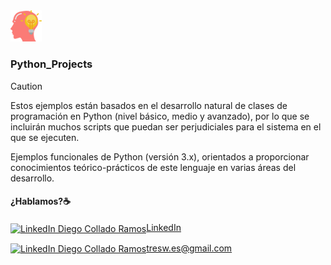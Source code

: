 <picture>
  <source media="(prefers-color-scheme: dark)" srcset="/images/idea.png">
  <source media="(prefers-color-scheme: light)" srcset="/images/idea.png">
  <img alt="Python_Projects, algo más que programación" src="/images/idea.png" width="10%">
</picture>

### Python_Projects
> [!CAUTION]
> Estos ejemplos están basados en el desarrollo natural de clases de programación en Python (nivel básico, medio y avanzado), por lo que se incluirán muchos scripts que puedan ser perjudiciales para el sistema en el que se ejecuten.

Ejemplos funcionales de Python (versión 3.x), orientados a proporcionar conocimientos teórico-prácticos de este lenguaje en varias áreas del desarrollo.



#### ¿Hablamos?☕️


<p align="left">
<a href="https://linkedin.com/in/3wdiegocollado/" target="blank"><img align="center" src="https://iconos8.es/icon/13930/linkedin" alt="LinkedIn Diego Collado Ramos" height="30" width="40" />LinkedIn</a>

<a href="mailto:tresw.es@gmail.com " target="blank"><img align="center" src="https://cdn.jsdelivr.net/npm/simple-icons@3.0.1/icons/gmail.svg" alt="LinkedIn Diego Collado Ramos" height="30" width="40" />tresw.es@gmail.com</a>